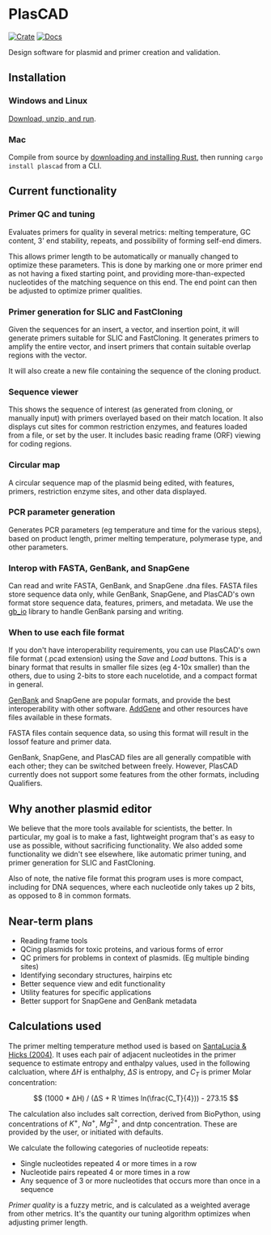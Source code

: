 # PlasCAD

[![Crate](https://img.shields.io/crates/v/plascad.svg)](https://crates.io/crates/plascad)
[![Docs](https://docs.rs/plascad/badge.svg)](https://docs.rs/plascad)

Design software for plasmid and primer creation and validation.


## Installation

### Windows and Linux
[Download, unzip, and run](https://github.com/David-OConnor/plascad/releases). 


### Mac
Compile from source by [downloading and installing Rust](https://www.rust-lang.org/tools/install), then running `cargo install plascad` from a CLI.


## Current functionality

### Primer QC and tuning
Evaluates primers for quality in several metrics: melting temperature, GC content, 3' end stability, repeats, and possibility
of forming self-end dimers.

This allows primer length to be automatically or manually changed to optimize these parameters. This is done by marking
one or more primer end as not having a fixed starting point, and providing more-than-expected nucleotides of the matching 
sequence on this end. The end point can then be adjusted to optimize primer qualities.


### Primer generation for SLIC and FastCloning
Given the sequences for an insert, a vector, and insertion point, it will generate primers suitable for SLIC and FastCloning.
It generates primers to amplify the entire vector, and insert primers that contain suitable overlap regions with the vector.

It will also create a new file containing the sequence of the  cloning product.

### Sequence viewer
This shows the sequence of interest (as generated from cloning, or manually input) with primers overlayed based on their
match location. It also displays cut sites for common restriction enzymes, and features loaded from a file, or set by the user.
It includes basic reading frame (ORF) viewing for coding regions.


### Circular map
A circular sequence map of the plasmid being edited, with features, primers, restriction enzyme sites, and other data 
displayed.


### PCR parameter generation
Generates PCR parameters (eg temperature and time for the various steps), based on product length, primer
melting temperature, polymerase type, and other parameters.


### Interop with FASTA, GenBank, and SnapGene
Can read and write FASTA, GenBank, and SnapGene .dna files. FASTA files store sequence data only, while GenBank, SnapGene, and PlasCAD's own format store sequence data, features, primers, and metadata. We use the [gb_io](https://docs.rs/gb-io/latest/gb_io/) library
to handle GenBank parsing and writing.

### When to use each file format
If you don't have interoperability requirements, you can use PlasCAD's own file format (.pcad extension) using the *Save* and *Load* buttons. This is a binary format that results in smaller file sizes (eg 4-10x smaller) than the others, due to using 2-bits to store each nucelotide, and a compact format in general.

[GenBank](https://www.ncbi.nlm.nih.gov/genbank/) and SnapGene are popular formats, and provide the best interoperability with other software. [AddGene](https://www.addgene.org/) and other resources have files available in these formats.

FASTA files contain sequence data, so using this format will result in the lossof feature and primer data.

GenBank, SnapGene, and PlasCAD files are all generally compatible with each other; they can be switched between freely. However, PlasCAD currently does not support some features from the other formats, including Qualifiers.


## Why another plasmid editor
We believe that the more tools available for scientists, the better. In particular, my goal is to make
a fast, lightweight program that's as easy to use as possible, without sacrificing functionality. We also added
some functionality we didn't see elsewhere, like automatic primer tuning, and primer generation for SLIC and FastCloning.

Also of note, the native file format this program uses is more compact, including for DNA sequences, where each nucleotide only takes up 2 bits, as opposed to 8 in common formats.


## Near-term plans
- Reading frame tools
- QCing plasmids for toxic proteins, and various forms of error
- QC primers for problems in context of plasmids. (Eg multiple binding sites)
- Identifying secondary structures, hairpins etc
- Better sequence view and edit functionality
- Utility features for specific applications
- Better support for SnapGene and GenBank metadata


## Calculations used 
The primer melting temperature method used is based on [SantaLucia & Hicks (2004)](https://pubmed.ncbi.nlm.nih.gov/15139820/). It uses each pair of adjacent nucleotides in the
primer sequence to estimate entropy and enthalpy values, used in the following calcluation, where $ΔH$ is enthalphy, $ΔS$ is entropy, and $C_T$ is 
primer Molar concentration:

$$ (1000 * ΔH) / (ΔS + R \times ln(\frac{C_T}{4})) - 273.15 $$

The calculation also includes salt correction, derived from BioPython, using concentrations of $K^+$, $Na^+$, $Mg^{2+}$, and dntp concentration. These are provided by the user, or initiated with defaults.

We calculate the following categories of nucleotide repeats:
- Single nucleotides repeated 4 or more times in a row
- Nucleotide pairs repeated 4 or more times in a row
- Any sequence of 3 or more nucleotides that occurs more than once in a sequence

*Primer quality* is a fuzzy metric, and is calculated as a weighted average from other metrics. It's the quantity our tuning algorithm optimizes when adjusting primer length.
